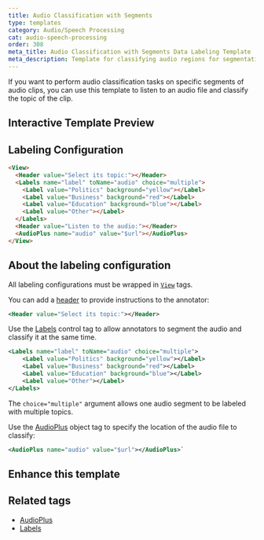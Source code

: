 ```yaml
---
title: Audio Classification with Segments
type: templates
category: Audio/Speech Processing
cat: audio-speech-processing
order: 308
meta_title: Audio Classification with Segments Data Labeling Template
meta_description: Template for classifying audio regions for segmentation tasks with Label Studio for your machine learning and data science projects.
---
```


If you want to perform audio classification tasks on specific segments of audio clips, you can use this template to listen to an audio file and classify the topic of the clip.

## Interactive Template Preview

<div id="main-preview"></div>

## Labeling Configuration 

```html
<View>
  <Header value="Select its topic:"></Header>
  <Labels name="label" toName="audio" choice="multiple">
    <Label value="Politics" background="yellow"></Label>
    <Label value="Business" background="red"></Label>
    <Label value="Education" background="blue"></Label>
    <Label value="Other"></Label>
  </Labels>
  <Header value="Listen to the audio:"></Header>
  <AudioPlus name="audio" value="$url"></AudioPlus>
</View>
```

## About the labeling configuration


All labeling configurations must be wrapped in [`View`](/tags/view.html) tags.

You can add a [header](/tags/header.html) to provide instructions to the annotator:
```xml
<Header value="Select its topic:"></Header>
```

Use the [Labels](/tags/labels.html) control tag to allow annotators to segment the audio and classify it at the same time. 
```xml
<Labels name="label" toName="audio" choice="multiple">
    <Label value="Politics" background="yellow"></Label>
    <Label value="Business" background="red"></Label>
    <Label value="Education" background="blue"></Label>
    <Label value="Other"></Label>
</Labels>
```
The `choice="multiple"` argument allows one audio segment to be labeled with multiple topics.

Use the [AudioPlus](/tags/audioplus.html) object tag to specify the location of the audio file to classify:
```xml
<AudioPlus name="audio" value="$url"></AudioPlus>`
```

## Enhance this template

## Related tags

- [AudioPlus](/tags/audioplus.html)
- [Labels](/tags/labels.html)
